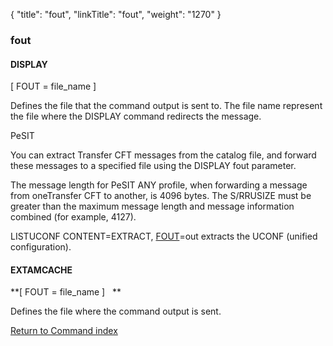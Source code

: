 {
    "title": "fout",
    "linkTitle": "fout",
    "weight": "1270"
}<span id="fout"></span>

### fout

#### DISPLAY

\[ FOUT = file\_name \]

Defines the file that the
command output is sent to. The file name represent the file where the
DISPLAY command redirects the message.

PeSIT

You can extract <span class="mc-variable axway_variables.Component_Short_Name variable">Transfer CFT</span> messages from the catalog file, and forward these messages to a specified file using the DISPLAY fout parameter.

The message length for PeSIT ANY profile, when forwarding a message from one<span class="mc-variable axway_variables.Component_Long_Name variable">Transfer CFT</span> to another, is 4096 bytes. The S/RRUSIZE must be greater than the maximum message length and message information combined (for example, 4127).

LISTUCONF CONTENT=EXTRACT, <a href="#" class="selected">FOUT</a>=out extracts the UCONF (unified configuration).

#### EXTAMCACHE

**\[ FOUT = file\_name \]
  **

Defines the file where the
command output is sent.

[Return to Command index](../../)
